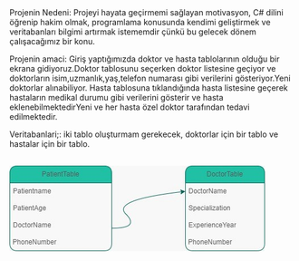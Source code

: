 ##
Projenin Nedeni:
Projeyi hayata geçirmemi sağlayan motivasyon, C# dilini öğrenip hakim olmak, programlama konusunda kendimi geliştirmek ve veritabanları bilgimi artırmak istememdir çünkü bu gelecek dönem çalışacağımız bir konu.

Projenin amaci:
Giriş yaptığımızda doktor ve hasta tablolarının olduğu bir ekrana gidiyoruz.Doktor tablosunu seçerken doktor listesine geçiyor ve doktorların isim,uzmanlık,yaş,telefon numarası gibi verilerini gösteriyor.Yeni doktorlar alınabiliyor. Hasta tablosuna tıklandığında hasta listesine geçerek hastaların medikal durumu gibi verilerini gösterir ve hasta eklenebilmektedirYeni ve her hasta özel doktor tarafından tedavi edilmektedir.

Veritabanlari;:
iki tablo oluşturmam gerekecek, doktorlar için bir tablo ve hastalar için bir tablo.
##
![Sql-diagram](./imege/1.jpeg)
